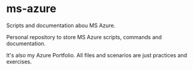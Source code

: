 # ms-azure
Scripts and documentation abou MS Azure.

Personal repository to store MS Azure scripts, commands and documentation.

It's also my Azure Portfolio. All files and scenarios are just practices and exercises.

